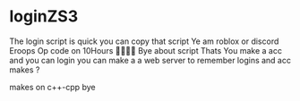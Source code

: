 # loginZS3
The login script is quick you can copy that script
Ye am roblox or discord Eroops 
Op code on 10Hours 💯💯💯💯
Bye about script Thats You make a acc and you can login you can make a a web server to remember logins and acc makes ?

makes on c++-cpp bye 
